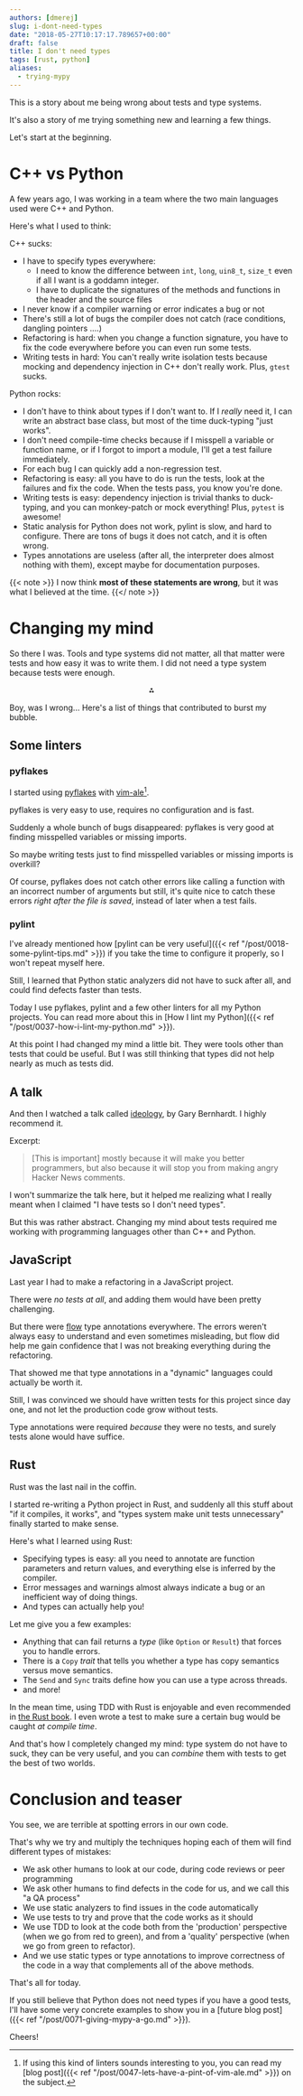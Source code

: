 ```yaml
---
authors: [dmerej]
slug: i-dont-need-types
date: "2018-05-27T10:17:17.789657+00:00"
draft: false
title: I don't need types
tags: [rust, python]
aliases:
  - trying-mypy
---
```


This is a story about me being wrong about tests and type systems.

It's also a story of me trying something new and learning a few things.

Let's start at the beginning.

# C++ vs Python

A few years ago, I was working in a team where the two main languages used were C++ and Python.

Here's what I used to think:

C++ sucks:

* I have to specify types everywhere:
  * I need to know the difference between `int`, `long`, `uin8_t`, `size_t` even if all I want is a goddamn integer.
  * I have to duplicate the signatures of the methods and functions in the header and the source files
* I never know if a compiler warning or error indicates a bug or not
* There's still a lot of bugs the compiler does not catch (race conditions, dangling pointers ....)
* Refactoring is hard: when you change a function signature, you have to fix the code everywhere before you can even run some tests.
* Writing tests in hard: You can't really write isolation tests because mocking and dependency injection in C++ don't really work. Plus, `gtest` sucks.

Python rocks:

* I don't have to think about types if I don't want to. If I *really* need it, I can write an abstract base class, but most of the time duck-typing "just works".
* I don't need compile-time checks because if I misspell a variable or function name, or if I forgot to import a module, I'll get a test failure immediately.
* For each bug I can quickly add a non-regression test.
* Refactoring is easy: all you have to do is run the tests, look at the failures and fix the code. When the tests pass, you know you're done.
* Writing tests is easy: dependency injection is trivial thanks to duck-typing, and you can monkey-patch or mock everything! Plus, `pytest` is awesome!
* Static analysis for Python does not work, pylint is slow, and hard to configure. There are tons of bugs it does not catch, and it is often wrong.
* Types annotations are useless (after all, the interpreter does almost nothing with them), except maybe for documentation purposes.

{{< note >}}
I now think **most of these statements are wrong**, but it was what I believed at the time.
{{</ note >}}

# Changing my mind

So there I was. Tools and type systems did not matter, all that matter were tests and how easy it was to write them. I did not need a type system because tests were enough.

<center>⁂</center>

Boy, was I wrong... Here's a list of things that contributed to burst my bubble.


## Some linters

### pyflakes

I started using [pyflakes](https://github.com/PyCQA/pyflakes) with [vim-ale](https://github.com/w0rp/ale)[^1].

pyflakes is very easy to use, requires no configuration and is fast.

Suddenly a whole bunch of bugs disappeared: pyflakes is very good at finding misspelled variables or missing imports.

So maybe writing tests just to find misspelled variables or missing imports is overkill?

Of course, pyflakes does not catch other errors like calling a function with an incorrect number of arguments but still, it's quite nice to catch these errors *right after the file is saved*, instead of later when a test fails.


### pylint

I've already mentioned how [pylint can be very useful]({{< ref "/post/0018-some-pylint-tips.md" >}}) if you take the time to configure it properly, so I won't repeat myself here.

Still, I learned that Python static analyzers did not have to suck after all, and could find defects faster than tests.

Today I use pyflakes, pylint and a few other linters for all my Python projects. You can read more about this in
[How I lint my Python]({{< ref "/post/0037-how-i-lint-my-python.md" >}}).

At this point I had changed my mind a little bit. They were tools other than tests that could be useful. But I was still thinking that types did not help nearly as much as tests did.

## A talk

And then I watched a talk called [ideology](https://www.destroyallsoftware.com/talks/ideology), by Gary Bernhardt. I highly recommend it.

Excerpt:

> [This is important] mostly because it will make you better programmers, but also because it will stop you from making angry Hacker News comments.


I won't summarize the talk here, but it helped me realizing what I really meant when I claimed "I have tests so I don't need types".

But this was rather abstract. Changing my mind about tests required me working
with programming languages other than C++ and Python.


## JavaScript

Last year I had to make a refactoring in a JavaScript project.

There were *no tests at all*, and adding them would have been pretty challenging.

But there were [flow](https://flow.org/) type annotations everywhere. The errors weren't
always easy to understand and even sometimes misleading, but flow did help me gain
confidence that I was not breaking everything during the refactoring.

That showed me that type annotations in a "dynamic" languages could actually be worth it.

Still, I was convinced we should have written tests for this project since day one, and not let
the production code grow without tests.

Type annotations were required *because* they were no tests, and surely tests alone would have suffice.

## Rust

Rust was the last nail in the coffin.

I started re-writing a Python project in Rust, and suddenly all this stuff
about "if it compiles, it works", and "types system make unit tests
unnecessary" finally started to make sense.

Here's what I learned using Rust:

* Specifying types is easy: all you need to annotate are function parameters and
  return values, and everything else is inferred by the compiler.
* Error messages and warnings almost always indicate a bug or an inefficient way of doing things.
* And types can actually help you!

Let me give you a few examples:

* Anything that can fail returns a *type* (like `Option` or `Result`) that
  forces you to handle errors.
* There is a `Copy` *trait* that tells you whether a type has copy semantics versus move semantics.
* The `Send` and `Sync` traits define how you can use a type across threads.
* and more!

In the mean time, using TDD with Rust is enjoyable and even recommended in [the Rust book](https://doc.rust-lang.org/stable/book/second-edition/index.html).
I even wrote a test to make sure a certain bug would be caught *at compile time*.

And that's how I completely changed my mind: type system do not have to suck,
they can be very useful, and you can *combine* them with tests to get the
best of two worlds.

# Conclusion and teaser

You see, we are terrible at spotting errors in our own code.

That's why we try and multiply the techniques hoping each of them will find different types of mistakes:

* We ask other humans to look at our code, during code reviews or peer programming
* We ask other humans to find defects in the code for us, and we call this "a QA process"
* We use static analyzers to find issues in the code automatically
* We use tests to try and prove that the code works as it should
* We use TDD to look at the code both from the 'production' perspective (when we go from red to green), and from a 'quality' perspective (when we go from green to refactor).
* And we use static types or type annotations to improve correctness of the
  code in a way that complements all of the above methods.

That's all for today.

If you still believe that Python does not need types if you have a good tests, I'll have some very concrete examples to show you in a [future blog post]({{< ref "/post/0071-giving-mypy-a-go.md" >}}).

Cheers!

[^1]: If using this kind of linters sounds interesting to you, you can read my [blog post]({{< ref "/post/0047-lets-have-a-pint-of-vim-ale.md" >}}) on the subject.
